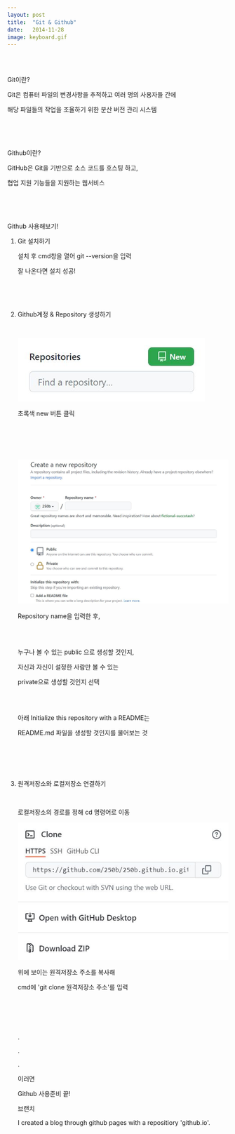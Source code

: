 ```yaml
---
layout: post
title:  "Git & Github"
date:   2014-11-28
image: keyboard.gif
---
```

<br><br>
<p class="intro">Git이란?<p>
<p class="gittext">Git은 컴퓨터 파일의 변경사항을 추적하고 여러 명의 사용자들 간에</p>
<p class="gittext">해당 파일들의 작업을 조율하기 위한 분산 버전 관리 시스템</p>
<br><br><br>
<p class="intro">Github이란?<p>
<p class="gittext">GitHub은 Git을 기반으로 소스 코드를 호스팅 하고,</p>
<p class="gittext">협업 지원 기능들을 지원하는 웹서비스</p>
<br><br><br>
<p class="intro">Github 사용해보기!<p>
<ol id="listtitle">
    <li class="list"><p class="listtitle">Git 설치하기</p>    
    <p> </p>
        <p>설치 후 cmd창을 열어 git --version을 입력</p>
        <p>잘 나온다면 설치 성공!</p>
        <br><br><br>        
    </li>
    <li class="list"><p class="listtitle">Github계정 & Repository 생성하기</p>
        <p> </p>
        <br>
        <p><img src="/assets/img/repository.JPG" alt=""><p>
        <p>초록색 new 버튼 클릭</p>
        <br><br><br><br>
        <p><img src="/assets/img/create.JPG" alt=""></p>
        <p>Repository name을 입력한 후,</p>
        <br><br>
        <div id="public">
            <p>누구나 볼 수 있는 public 으로 생성할 것인지,</p>
            <p>자신과 자신이 설정한 사람만 볼 수 있는</p>
            <p>private으로 생성할 것인지 선택</p>
        <div>
        <br><br>
        <p>아래 Initialize this repository with a README는</p>
        <p>README.md 파일을 생성할 것인지를 물어보는 것</p>
        <br><br><br><br>
    <li class="list"><p class="listtitle">원격저장소와 로컬저장소 연결하기</p>
        <p> </p>
        <br>
        <p>로컬저장소의 경로를 정해 cd 명령어로 이동</p>
        <p><img src="/assets/img/clone.JPG" alt=""></p>
        <p>위에 보이는 원격저장소 주소를 복사해</p>
        <p>cmd에 'git clone 원격저장소 주소'를 입력</p>    
<br><br><br><br>

<div class="gittext">   
    <p>.</p>
    <p>.</p>
    <p>.</p>
    <p>이러면</p>
</div>
<p> </p>
<p class="rmx">Github 사용준비 끝!<p>
<p class="intro"><span class="dropcap"></span>브랜치<p>
<p class="firstpost">I created a blog through github pages with a repositiory 'github.io'.<p>
